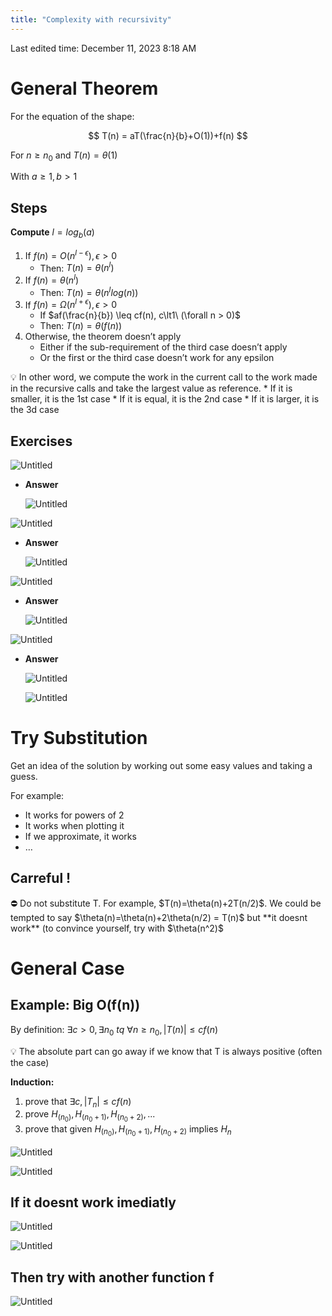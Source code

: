 ```yaml
---
title: "Complexity with recursivity"
---
```

Last edited time: December 11, 2023 8:18 AM

# General Theorem

For the equation of the shape:

$$
T(n) = aT(\frac{n}{b}+O(1))+f(n)
$$

For $n ≥ n_0$ and  $T(n) = \theta(1)$

With $a \geq 1, b>1$

## Steps

**Compute** $l = log_b(a)$

1. If $f(n) = O(n^{l - \epsilon}), \epsilon > 0$
    - Then: $T(n) = \theta(n^{l})$
2. If $f(n) = \theta(n^{l})$
    - Then: $T(n) = \theta(n^{l}log(n))$
3. If $f(n) = \Omega(n^{l + \epsilon}), \epsilon > 0$ 
    - If $af(\frac{n}{b}) \leq 
    cf(n), c\lt1\ (\forall n > 0)$
    - Then: $T(n) = \theta(f(n))$
4. Otherwise, the theorem doesn’t apply
    - Either if the sub-requirement of the third case doesn’t apply
    - Or the first or the third case doesn’t work for any epsilon

<aside>
💡 In other word, we compute the work in the current call to the work made in the recursive calls and take the largest value as reference.
* If it is smaller, it is the 1st case
* If it is equal, it is the 2nd case
* If it is larger, it is the 3d case

</aside>

## Exercises

![Untitled](Complexity%20with%20recursivity/Untitled.png)

- **Answer**
    
    ![Untitled](Complexity%20with%20recursivity/Untitled%201.png)
    

![Untitled](Complexity%20with%20recursivity/Untitled%202.png)

- **Answer**
    
    ![Untitled](Complexity%20with%20recursivity/Untitled%203.png)
    

![Untitled](Complexity%20with%20recursivity/Untitled%204.png)

- **Answer**
    
    ![Untitled](Complexity%20with%20recursivity/Untitled%205.png)
    

![Untitled](Complexity%20with%20recursivity/Untitled%206.png)

- **Answer**
    
    ![Untitled](Complexity%20with%20recursivity/Untitled%207.png)
    
    ![Untitled](Complexity%20with%20recursivity/Untitled%208.png)
    

# Try Substitution

Get an idea of the solution by working out some easy values and taking a guess.

For example:

- It works for powers of 2
- It works when plotting it
- If we approximate, it works
- …

## Carreful !

<aside>
⛔ Do not substitute T.
For example, $T(n)=\theta(n)+2T(n/2)$.
We could be tempted to say $\theta(n)=\theta(n)+2\theta(n/2) = T(n)$ but **it doesnt work**
(to convince yourself, try with $\theta(n^2)$

</aside>

# General Case

## Example: Big O(f(n))

By definition: $\exists c > 0, \exists n_0 \ tq\ \forall n\geq n_0, |T(n)| \leq cf(n)$

<aside>
💡 The absolute part can go away if we know that T is always positive (often the case)

</aside>

**Induction:**

1. prove that $\exists c,|T_n| \leq cf(n)$
2. prove $H_(n_0),H_(n_0+1),H_(n_0+2),...$
3. prove that given $H_(n_0),H_(n_0+1),H_(n_0+2)$ implies $H_n$

![Untitled](Complexity%20with%20recursivity/Untitled%209.png)

![Untitled](Complexity%20with%20recursivity/Untitled%2010.png)

## If it doesnt work imediatly

![Untitled](Complexity%20with%20recursivity/Untitled%2011.png)

![Untitled](Complexity%20with%20recursivity/Untitled%2012.png)

## Then try with another function f

![Untitled](Complexity%20with%20recursivity/Untitled%2013.png)
